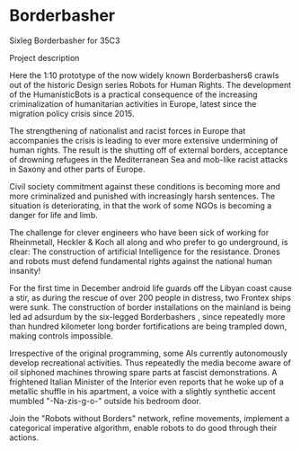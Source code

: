 # Borderbasher
Sixleg Borderbasher for 35C3


Project description

Here the 1:10 prototype of the now widely known Borderbashers6 crawls out of the historic Design series Robots for Human Rights. The development of the HumanisticBots is a practical consequence of the increasing criminalization of humanitarian activities in Europe, latest since the migration policy crisis since 2015.

The strengthening of nationalist and racist forces in Europe that accompanies the crisis is leading to ever more extensive undermining of human rights. The result is the shutting off of external borders, acceptance of drowning refugees in the Mediterranean Sea and mob-like racist attacks in Saxony and other parts of Europe.

Civil society commitment against these conditions is becoming more and more criminalized and punished with increasingly harsh sentences. The situation is deteriorating, in that the work of some NGOs is becoming a danger for life and limb.

The challenge for clever engineers who have been sick of working for Rheinmetall, Heckler & Koch all along and who prefer to go underground, is clear: The construction of artificial Intelligence for the resistance. Drones and robots must defend fundamental rights against the national human insanity!

For the first time in December android life guards off the Libyan coast cause a stir, as during the rescue of over 200 people in distress, two Frontex ships were sunk. The construction of border installations on the mainland is being led ad adsurdum by the six-legged Borderbashers , since repeatedly more than hundred kilometer long border fortifications are being trampled down, making controls impossible.

Irrespective of the original programming, some AIs currently autonomously develop recreational activities. Thus repeatedly the media become aware of oil siphoned machines throwing spare parts at fascist demonstrations.
A frightened Italian Minister of the Interior even reports that he woke up of a metallic shuffle in his apartment, a voice with a slightly synthetic accent mumbled "-Na-zis-g-o-" outside his bedroom door.

Join the "Robots without Borders" network, refine movements, implement a categorical imperative algorithm, enable robots to do good through their actions.
